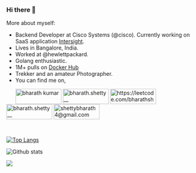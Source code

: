 ### Hi there 👋

More about myself:

- Backend Developer at Cisco Systems (@cisco). Currently working on SaaS application [Intersight](https://intersight.com/).
- Lives in Bangalore, India.
- Worked at @hewlettpackard.
- Golang enthusiastic.
- 1M+ pulls on [Docker Hub](https://hub.docker.com/u/bharathshetty4)
- Trekker and an amateur Photographer. 
- You can find me on,
<p align="left"> &nbsp &nbsp &nbsp
  <a href="https://www.linkedin.com/in/bharathshetty4/" target="blank"><img align="center"
      src="https://img.shields.io/badge/LinkedIn-%230077B5.svg?&style=flat-square&logo=linkedin&logoColor=blue&color=white"
      alt="bharath kumar" height="40" width="120" /></a>
  <a href="https://stackoverflow.com/users/4665710/bharath-kumar" target="blank"><img align="center"
      src="https://img.shields.io/badge/StackOverflow-%23E4405F.svg?&style=flat-square&logo=stackoverflow&color=white"
      alt="bharath.shetty__" height="40" width="120" /></a>
 <a href="https://leetcode.com/bharathshetty4/" target="blank"><img align="center"
      src="https://img.shields.io/badge/Leetcode-%23E4405F.svg?&style=flat-square&logo=leetcode&color=white"
      alt="https://leetcode.com/bharathshetty4/" height="40" width="120" /></a>
  <a href="https://instagram.com/bharath.shetty__/" target="blank"><img align="center"
      src="https://img.shields.io/badge/Instagram-%23E4405F.svg?&style=flat-square&logo=instagram&color=white"
      alt="bharath.shetty__" height="40" width="120" /></a>
 <a href="mailto:shettybharath4@gmail.com" target="blank"><img align="center"
      src="https://img.shields.io/badge/Gmail-%23E4405F.svg?&style=flat-square&logo=gmail&color=white"
      alt="shettybharath4@gmail.com" height="40" width="120" /></a> 
</p>

<br/>



<!--
**bharathshetty4/bharathshetty4** is a ✨ _special_ ✨ repository because its `README.md` (this file) appears on your GitHub profile.

Here are some ideas to get you started:

- 🌱 I’m currently learning ...
- 👯 I’m looking to collaborate on ...
- 🤔 I’m looking for help with ...
- 💬 Ask me about ...
- 📫 How to reach me: ...
- 😄 Pronouns: ...
- ⚡ Fun fact: ...
-->

 [![Top Langs](https://github-readme-stats.vercel.app/api/top-langs/?username=bharathshetty4&theme=light&layout=compact&align=right&width=40%&hide_border=true)](https://github.com/bharathshetty4/github-readme-stats) 
 
 ![Github stats](https://github-readme-stats.vercel.app/api?username=bharathshetty4&layout=compact&count_private=true&hide=issues&hide_border=true)


![](https://komarev.com/ghpvc/?username=bharathshetty4&label=PROFILE+VIEWS)
